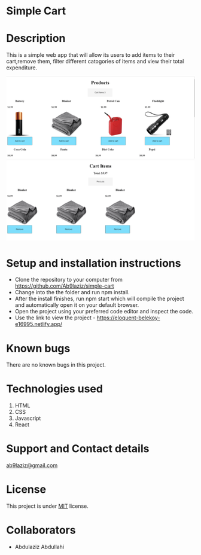 # Simple Cart

# Description
This is a simple web app that will allow its users to add items to their cart,remove them, filter different catogories of items and view their total expenditure.

![Screenshot1](https://github.com/Ab9laziz/simple-cart/blob/main/src/images/Screenshot%201.png)
![screenshot2](https://github.com/Ab9laziz/simple-cart/blob/main/src/images/Screenshot%202.png)

# Setup and installation instructions
- Clone the repository to your computer from https://github.com/Ab9laziz/simple-cart
- Change into the the folder and run npm install.
- After the install finishes, run npm start which will compile the project and automatically open it on your default browser.
- Open the project using your preferred code editor and inspect the code.
-  Use the link to view the project - https://eloquent-belekoy-e16995.netlify.app/


# Known bugs
There are no known bugs in this project.

# Technologies used
1. HTML
2. CSS
3. Javascript
4. React

# Support and Contact details
ab9laziz@gmail.com

# License
This project is under [MIT](https://github.com/Ab9laziz/simple-cart/blob/main/LICENSE) license.

# Collaborators
- Abdulaziz Abdullahi

